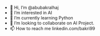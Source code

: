 - 👋 Hi, I’m @abubakralhaj
- 👀 I’m interested in AI
- 🌱 I’m currently learning Python
- 💞️ I’m looking to collaborate on AI Project.
- 📫 How to reach me linkedin.com/bakri99

<!---
abubakralhaj/abubakralhaj is a ✨ special ✨ repository because its `README.md` (this file) appears on your GitHub profile.
You can click the Preview link to take a look at your changes.
--->
